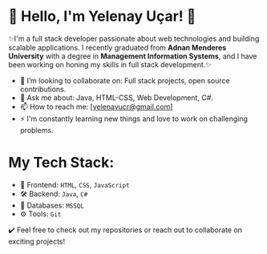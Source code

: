 # 🚀 Hello, I'm Yelenay Uçar! 👋

✨I'm a full stack developer passionate about web technologies and building scalable applications. I recently graduated from **Adnan Menderes University** with a degree in **Management Information Systems**, and I have been working on honing my skills in full stack development.✨

- 👯 I’m looking to collaborate on: Full stack projects, open source contributions.
- 💬 Ask me about: Java, HTML-CSS, Web Development, C#.
- 📫 How to reach me: [yelenayucr@gmail.com]
- ⚡ I'm constantly learning new things and love to work on challenging problems.

# My Tech Stack:
- 🎨 Frontend: `HTML`, `CSS`, `JavaScript`
- 🛠️ Backend: `Java`, `C#`
- 💾 Databases: `MSSQL`
- ⚙️ Tools: `Git`
  
 ✔️ Feel free to check out my repositories or reach out to collaborate on exciting projects! 
